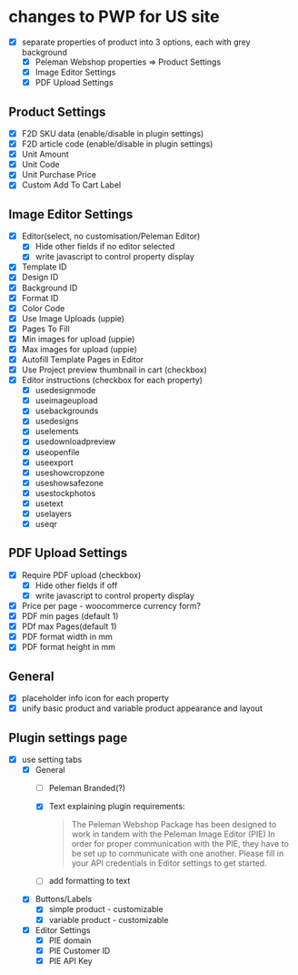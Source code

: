 # changes to PWP for US site

* [x] separate properties of product into 3 options, each with grey background
    * [x] Peleman Webshop properties => Product Settings
    * [x] Image Editor Settings
    * [x] PDF Upload Settings
## Product Settings
* [x] F2D SKU data (enable/disable in plugin settings)
* [x] F2D article code (enable/disable in plugin settings)
* [x] Unit Amount
* [x] Unit Code
* [x] Unit Purchase Price
* [x] Custom Add To Cart Label
## Image Editor Settings
* [x] Editor(select, no customisation/Peleman Editor)
  * [x] Hide other fields if no editor selected
  * [x] write javascript to control property display
* [x] Template ID
* [x] Design ID
* [x] Background ID
* [x] Format ID
* [x] Color Code
* [x] Use Image Uploads (uppie)
* [x] Pages To Fill
* [x] Min images for upload (uppie)
* [x] Max images for upload (uppie)
* [x] Autofill Template Pages in Editor
* [x] Use Project preview thumbnail in cart (checkbox)
* [x] Editor instructions (checkbox for each property)
  * [x] usedesignmode
  * [x] useimageupload
  * [x] usebackgrounds
  * [x] usedesigns
  * [x] uselements
  * [x] usedownloadpreview
  * [x] useopenfile
  * [x] useexport
  * [x] useshowcropzone
  * [x] useshowsafezone
  * [x] usestockphotos
  * [x] usetext
  * [x] uselayers
  * [x] useqr
## PDF Upload Settings
* [x] Require PDF upload (checkbox)
  * [x] Hide other fields if off
  * [x] write javascript to control property display
* [x] Price per page - woocommerce currency form?
* [x] PDF min pages (default 1)
* [x] PDf max Pages(default 1)
* [x] PDF format width in mm
* [x] PDF format height in mm

## General
* [x] placeholder info icon for each property
* [x] unify basic product and variable product appearance and layout

## Plugin settings page
* [x] use setting tabs
  * [x] General
    * [ ] Peleman Branded(?)
    * [x] Text explaining plugin requirements:
  
        >   The Peleman Webshop Package has been designed to work in tandem with the Peleman Image Editor (PIE) In order for proper communication with the PIE, they have to be set up to communicate with one another. Please fill in your API credentials in Editor settings to get started.
    * [ ] add formatting to text
  * [x] Buttons/Labels
    * [x] simple product - customizable
    * [x] variable product - customizable
  * [x] Editor Settings
    * [x] PIE domain
    * [x] PIE Customer ID
    * [x] PIE API Key